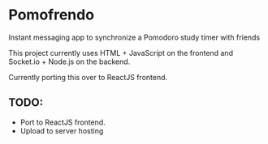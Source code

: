 # Pomofrendo
Instant messaging app to synchronize a Pomodoro study timer with friends

This project currently uses HTML + JavaScript on the frontend and Socket.io + Node.js on the backend.

Currently porting this over to ReactJS frontend.

## TODO: 
- Port to ReactJS frontend.
- Upload to server hosting
